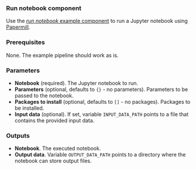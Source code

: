 ### Run notebook component

Use the [_run notebook_ example component](https://github.com/elyra-ai/elyra/blob/master/etc/config/components/kfp/run_notebook_using_papermill.yaml) to run a Jupyter notebook using [Papermill](https://papermill.readthedocs.io/en/latest/).

### Prerequisites

None. The example pipeline should work as is.

### Parameters

- **Notebook** (required). The Jupyter notebook to run.
- **Parameters** (optional, defaults to `{}` - no parameters). Parameters to be passed to the notebook.
- **Packages to install** (optional, defaults to `[]` - no packages). Packages to be installed.
- **Input data** (optional). If set, variable `INPUT_DATA_PATH` points to a file that contains the provided input data.

### Outputs

- **Notebook**. The executed notebook.
- **Output data**. Variable `OUTPUT_DATA_PATH` points to a directory where the notebook can store output files.
